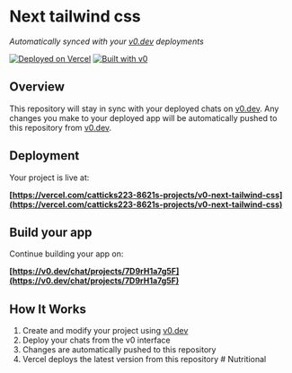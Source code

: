 # Next tailwind css

*Automatically synced with your [v0.dev](https://v0.dev) deployments*

[![Deployed on Vercel](https://img.shields.io/badge/Deployed%20on-Vercel-black?style=for-the-badge&logo=vercel)](https://vercel.com/catticks223-8621s-projects/v0-next-tailwind-css)
[![Built with v0](https://img.shields.io/badge/Built%20with-v0.dev-black?style=for-the-badge)](https://v0.dev/chat/projects/7D9rH1a7g5F)

## Overview

This repository will stay in sync with your deployed chats on [v0.dev](https://v0.dev).
Any changes you make to your deployed app will be automatically pushed to this repository from [v0.dev](https://v0.dev).

## Deployment

Your project is live at:

**[https://vercel.com/catticks223-8621s-projects/v0-next-tailwind-css](https://vercel.com/catticks223-8621s-projects/v0-next-tailwind-css)**

## Build your app

Continue building your app on:

**[https://v0.dev/chat/projects/7D9rH1a7g5F](https://v0.dev/chat/projects/7D9rH1a7g5F)**

## How It Works

1. Create and modify your project using [v0.dev](https://v0.dev)
2. Deploy your chats from the v0 interface
3. Changes are automatically pushed to this repository
4. Vercel deploys the latest version from this repository
#   N u t r i t i o n a l  
 